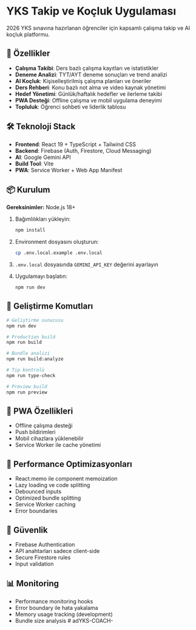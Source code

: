 # YKS Takip ve Koçluk Uygulaması

2026 YKS sınavına hazırlanan öğrenciler için kapsamlı çalışma takip ve AI koçluk platformu.

## 🚀 Özellikler

- **Çalışma Takibi**: Ders bazlı çalışma kayıtları ve istatistikler
- **Deneme Analizi**: TYT/AYT deneme sonuçları ve trend analizi
- **AI Koçluk**: Kişiselleştirilmiş çalışma planları ve öneriler
- **Ders Rehberi**: Konu bazlı not alma ve video kaynak yönetimi
- **Hedef Yönetimi**: Günlük/haftalık hedefler ve ilerleme takibi
- **PWA Desteği**: Offline çalışma ve mobil uygulama deneyimi
- **Topluluk**: Öğrenci sohbeti ve liderlik tablosu

## 🛠️ Teknoloji Stack

- **Frontend**: React 19 + TypeScript + Tailwind CSS
- **Backend**: Firebase (Auth, Firestore, Cloud Messaging)
- **AI**: Google Gemini API
- **Build Tool**: Vite
- **PWA**: Service Worker + Web App Manifest

## 📦 Kurulum

**Gereksinimler:** Node.js 18+

1. Bağımlılıkları yükleyin:
   ```bash
   npm install
   ```

2. Environment dosyasını oluşturun:
   ```bash
   cp .env.local.example .env.local
   ```

3. `.env.local` dosyasında `GEMINI_API_KEY` değerini ayarlayın

4. Uygulamayı başlatın:
   ```bash
   npm run dev
   ```

## 🔧 Geliştirme Komutları

```bash
# Geliştirme sunucusu
npm run dev

# Production build
npm run build

# Bundle analizi
npm run build:analyze

# Tip kontrolü
npm run type-check

# Preview build
npm run preview
```

## 📱 PWA Özellikleri

- Offline çalışma desteği
- Push bildirimleri
- Mobil cihazlara yüklenebilir
- Service Worker ile cache yönetimi

## 🎯 Performance Optimizasyonları

- React.memo ile component memoization
- Lazy loading ve code splitting
- Debounced inputs
- Optimized bundle splitting
- Service Worker caching
- Error boundaries

## 🔐 Güvenlik

- Firebase Authentication
- API anahtarları sadece client-side
- Secure Firestore rules
- Input validation

## 📊 Monitoring

- Performance monitoring hooks
- Error boundary ile hata yakalama
- Memory usage tracking (development)
- Bundle size analysis
#   a d Y K S - C O A C H -  
 